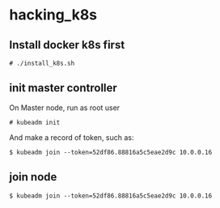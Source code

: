 # hacking_k8s

## Install docker k8s first

```
# ./install_k8s.sh
```

## init master controller
On Master node, run as root user
```
# kubeadm init
```
And make a record of token, such as:

```
$ kubeadm join --token=52df86.88816a5c5eae2d9c 10.0.0.16
```

## join node
```
$ kubeadm join --token=52df86.88816a5c5eae2d9c 10.0.0.16
```
